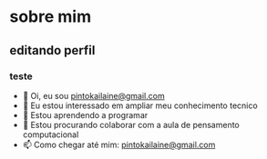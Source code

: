 # sobre mim
## editando perfil
### teste

- 👋 Oi, eu sou pintokailaine@gmail.com
- 👀 Eu  estou interessado em ampliar meu conhecimento tecnico
- 🌱 Estou aprendendo a programar
- 💞️ Estou procurando colaborar com a aula de pensamento computacional
- 📫 Como chegar até mim: pintokailaine@gmail.com

<!---
pintokailaine/pintokailaine is a ✨ special ✨ repository because its `README.md` (this file) appears on your GitHub profile.
You can click the Preview link to take a look at your changes.
--->
